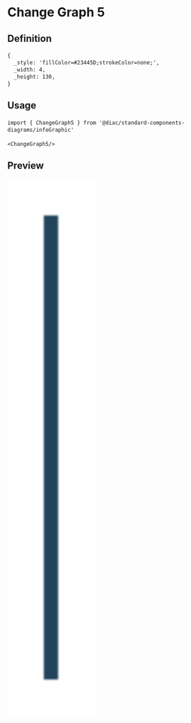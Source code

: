 # Change Graph 5

## Definition

```
{
  _style: 'fillColor=#23445D;strokeColor=none;',
  _width: 4,
  _height: 130,
}
```

## Usage

```
import { ChangeGraph5 } from '@diac/standard-components-diagrams/infoGraphic'

<ChangeGraph5/>
```

## Preview

<img src="./change-graph-5.png" width="200"/>
